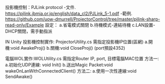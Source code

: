 投影機控制：PJLink protocol
	-文件. https://pjlink.jbmia.or.jp/english/data_cl2/PJLink_5-1.pdf
-範例.
https://github.com/uow-dmurrell/ProjectorControl/tree/master/pjlink-sharp-read-only/Example
設定：
a.省電模式關閉
b.待機模式-連結待機
c.LAN設置-DHCP關閉，需手動指派

IN Unity
投影機控制實作: ProjectorUtility.cs
需指定投影機IP位置(區網)
	a.開機:void AwakeProj() 
	b.關機:void CloseProj()
	(port預設4352)

電腦WOL實作:WOLUtility.cs
	需指定Router IP, port, 目標電腦MAC位置
	方法一:
a.初始化UDP連線: void Init()
b.送出Magic Packet:void wakeOnLanWithConnectedClient()
	方法二:
	  a.使用一次性連線:void SendAwake()
